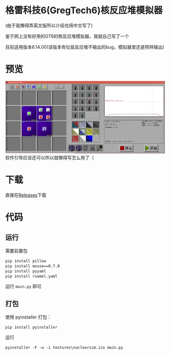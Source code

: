 # 格雷科技6(GregTech6)核反应堆模拟器
(由于我懒得弄英文版所以介绍也用中文写了)

鉴于网上没有好用的GT6的核反应堆模拟器，我就自己写了一个

目前适用版本6.14.00(该版本有钍盐反应堆不输出的bug，模拟器里还是照样输出)

# 预览
![preview](/preview.png)
软件引导应该还可以所以就懒得写怎么用了（

# 下载
直接在[Releases](https://github.com/CHanzyLazer/GT6_nuclear_simulator/releases)下载

# 代码
## 运行
需要前置包
```shell
pip install pillow
pip install mouse==0.7.0
pip install pyyaml
pip install ruamel.yaml
```
运行 `main.py` 即可

## 打包
使用 pyinstaller 打包：
```shell
pip install pyinstaller
```
运行
```shell
pyinstaller -F -w -i textures\nuclearsim.ico main.py
```